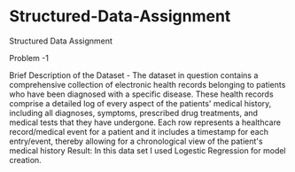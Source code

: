 # Structured-Data-Assignment
Structured Data Assignment

Problem -1 

Brief Description of the Dataset -
The dataset in question contains a comprehensive collection of electronic
health records belonging to patients who have been diagnosed with a specific
disease. These health records comprise a detailed log of every aspect of the
patients' medical history, including all diagnoses, symptoms, prescribed drug
treatments, and medical tests that they have undergone. Each row represents a
healthcare record/medical event for a patient and it includes a timestamp for each
entry/event, thereby allowing for a chronological view of the patient's medical history
 Result:
 In this data set I used Logestic Regression for model creation.
